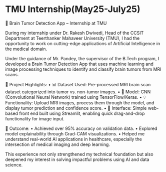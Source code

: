 # TMU Internship(May25-July25)

🧠 Brain Tumor Detection App – Internship at TMU

During my internship under Dr. Rakesh Dwivedi, Head of the CCSIT Department at Teerthanker Mahaveer University (TMU), I had the opportunity to work on cutting-edge applications of Artificial Intelligence in the medical domain.

Under the guidance of Mr. Pandey, the supervisor of the B.Tech program, I developed a Brain Tumor Detection App that uses machine learning and image processing techniques to identify and classify brain tumors from MRI scans.

🔬 Project Highlights:
	•	📊 Dataset Used: Pre-processed MRI brain scan dataset categorized into tumor vs. non-tumor images.
	•	🧠 Model: CNN (Convolutional Neural Network) trained using TensorFlow/Keras.
	•	💡 Functionality: Upload MRI images, process them through the model, and display tumor prediction and confidence score.
	•	📱 Interface: Simple web-based front end built using Streamlit, enabling quick drag-and-drop functionality for image input.

🎯 Outcome:
	•	Achieved over 95% accuracy on validation data.
	•	Explored model explainability through Grad-CAM visualizations.
	•	Helped me understand real-world AI applications in healthcare, especially the intersection of medical imaging and deep learning.

This experience not only strengthened my technical foundation but also deepened my interest in solving impactful problems using AI and data science.
